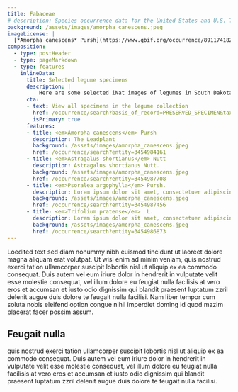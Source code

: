 ```yaml
---
title: Fabaceae
# description: Species occurrence data for the United States and U.S. Territories.
background: /assets/images/amorpha_canescens.jpeg
imageLicense: |
  [*Amorpha canescens* Pursh](https://www.gbif.org/occurrence/891174182) Observed in South Dakota by Scott Loarie licensed under [CC-BY-4.0](http://creativecommons.org/licenses/by-nc-nd/4.0)
composition:
  - type: postHeader
  - type: pageMarkdown
  - type: features
    inlineData:
      title: Selected legume specimens
      description: |
          Here are some selected iNat images of legumes in South Dakota, of course you could add collection images here 
      cta:
      - text: View all specimens in the legume collection
        href: /occurrence/search?basis_of_record=PRESERVED_SPECIMEN&taxon_key=5386
        isPrimary: true
      features: 
      - title: <em>Amorpha canescens</em> Pursh
        description: The Leadplant
        background: /assets/images/amorpha_canescens.jpeg 
        href: /occurrence/search?entity=3454984161
      - title: <em>Astragalus shortianus</em> Nutt
        description: Astragalus shortianus Nutt.
        background: /assets/images/amorpha_canescens.jpeg
        href: /occurrence/search?entity=3454987708
      - title: <em>Psoralea argophylla</em> Pursh.
        description: Lorem ipsum dolor sit amet, consectetuer adipiscing elit, sed diam nonummy nibh euismod.
        background: /assets/images/amorpha_canescens.jpeg
        href: /occurrence/search?entity=3454987456
      - title: <em>Trifolium pratense</em>  L.
        description: Lorem ipsum dolor sit amet, consectetuer adipiscing elit, sed diam nonummy nibh euismod.
        background: /assets/images/amorpha_canescens.jpeg
        href: /occurrence/search?entity=3454986873
---
```


Loedited text   sed diam nonummy nibh euismod tincidunt ut laoreet dolore magna aliquam erat volutpat. Ut wisi enim ad minim veniam, quis nostrud exerci tation ullamcorper suscipit lobortis nisl ut aliquip ex ea commodo consequat. Duis autem vel eum iriure dolor in hendrerit in vulputate velit esse molestie consequat, vel illum dolore eu feugiat nulla facilisis at vero eros et accumsan et iusto odio dignissim qui blandit praesent luptatum zzril delenit augue duis dolore te feugait nulla facilisi. Nam liber tempor cum soluta nobis eleifend option congue nihil imperdiet doming id quod mazim placerat facer possim assum. 

## Feugait nulla
quis nostrud exerci tation ullamcorper suscipit lobortis nisl ut aliquip ex ea commodo consequat. Duis autem vel eum iriure dolor in hendrerit in vulputate velit esse molestie consequat, vel illum dolore eu feugiat nulla facilisis at vero eros et accumsan et iusto odio dignissim qui blandit praesent luptatum zzril delenit augue duis dolore te feugait nulla facilisi.
